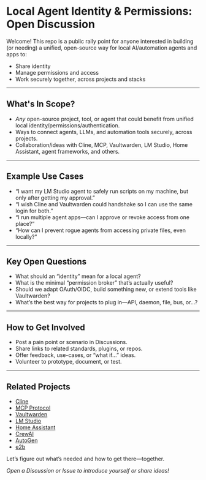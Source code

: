 # Local Agent Identity & Permissions: Open Discussion

Welcome! This repo is a public rally point for anyone interested in building (or needing) a unified, open-source way for local AI/automation agents and apps to:
- Share identity
- Manage permissions and access
- Work securely together, across projects and stacks

---

## What's In Scope?
- *Any* open-source project, tool, or agent that could benefit from unified local identity/permissions/authentication.
- Ways to connect agents, LLMs, and automation tools securely, across projects.
- Collaboration/ideas with Cline, MCP, Vaultwarden, LM Studio, Home Assistant, agent frameworks, and others.

---

## Example Use Cases
- “I want my LM Studio agent to safely run scripts on my machine, but only after getting my approval.”
- “I wish Cline and Vaultwarden could handshake so I can use the same login for both.”
- “I run multiple agent apps—can I approve or revoke access from one place?”
- “How can I prevent rogue agents from accessing private files, even locally?”

---

## Key Open Questions
- What should an “identity” mean for a local agent?
- What is the minimal “permission broker” that’s actually useful?
- Should we adapt OAuth/OIDC, build something new, or extend tools like Vaultwarden?
- What’s the best way for projects to plug in—API, daemon, file, bus, or...?

---

## How to Get Involved
- Post a pain point or scenario in Discussions.
- Share links to related standards, plugins, or repos.
- Offer feedback, use-cases, or “what if…” ideas.
- Volunteer to prototype, document, or test.

---

## Related Projects
- [Cline](https://cline.bot)
- [MCP Protocol](https://github.com/modelcontextprotocol/spec)
- [Vaultwarden](https://github.com/dani-garcia/vaultwarden)
- [LM Studio](https://lmstudio.ai)
- [Home Assistant](https://www.home-assistant.io/)
- [CrewAI](https://github.com/joaomdmoura/crewAI)
- [AutoGen](https://github.com/microsoft/autogen)
- [e2b](https://github.com/e2b-dev/e2b)

Let’s figure out what’s needed and how to get there—together.

*Open a Discussion or Issue to introduce yourself or share ideas!*

